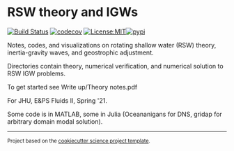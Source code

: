 RSW theory and IGWs
==============================
[![Build Status](https://github.com/ThomasHaine/rsw_theory_and_igws/workflows/Tests/badge.svg)](https://github.com/ThomasHaine/rsw_theory_and_igws/actions)
[![codecov](https://codecov.io/gh/ThomasHaine/rsw_theory_and_igws/branch/main/graph/badge.svg)](https://codecov.io/gh/ThomasHaine/rsw_theory_and_igws)
[![License:MIT](https://img.shields.io/badge/License-MIT-lightgray.svg?style=flt-square)](https://opensource.org/licenses/MIT)[![pypi](https://img.shields.io/pypi/v/rsw_theory_and_igws.svg)](https://pypi.org/project/rsw_theory_and_igws)
<!-- [![conda-forge](https://img.shields.io/conda/dn/conda-forge/rsw_theory_and_igws?label=conda-forge)](https://anaconda.org/conda-forge/rsw_theory_and_igws) 
-->
<!--[![Documentation Status](https://readthedocs.org/projects/rsw_theory_and_igws/badge/?version=latest)](https://rsw_theory_and_igws.readthedocs.io/en/latest/?badge=latest)-->


Notes, codes, and visualizations on rotating shallow water (RSW) theory, inertia-gravity waves, and geostrophic adjustment.

Directories contain theory, numerical verification, and numerical solution to RSW IGW problems.

To get started see Write up/Theory notes.pdf

For JHU, E\&PS Fluids II, Spring '21.

Some code is in MATLAB, some in Julia (Oceananigans for DNS, gridap for arbitrary domain modal solution).

--------

<p><small>Project based on the <a target="_blank" href="https://github.com/jbusecke/cookiecutter-science-project">cookiecutter science project template</a>.</small></p>
